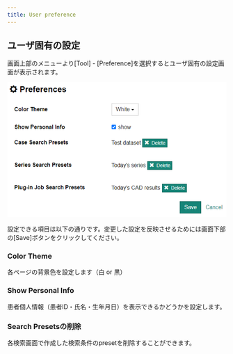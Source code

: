 ```yaml
---
title: User preference
---
```


## ユーザ固有の設定

画面上部のメニューより[Tool] - [Preference]を選択するとユーザ固有の設定画面が表示されます。

![Preferences](user-preference.png)

設定できる項目は以下の通りです。変更した設定を反映させるためには画面下部の[Save]ボタンをクリックしてください。

### Color Theme

各ページの背景色を設定します（白 or 黒）

### Show Personal Info

患者個人情報（患者ID・氏名・生年月日）を表示できるかどうかを設定します。

### Search Presetsの削除

各検索画面で作成した検索条件のpresetを削除することができます。
